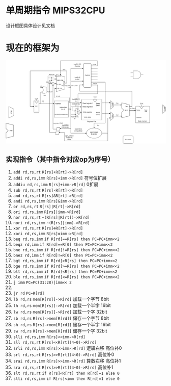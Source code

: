 # 单周期指令 MIPS32CPU
设计框图具体设计见文档

# 现在的框架为
![image](./pic/MIPS_CPU.png)
## 实现指令（其中指令对应op为序号）

1. `add rd,rs,rt` `R[rs]+R[rt]->R[rd]`
2. `addi rd,rs,imm` `R[rs]+imm->R[rd]` 符号位扩展
3. `addiu rd,rs,imm` `R[rs]+imm->R[rd]` 0扩展
4. `sub rd,rs,rt` `R[rs]-R[rt]->R[rd]`
5. `and rd,rs,rt` `R[rs]&R[rt]->R[rd]`
6. `andi rd,rs,imm` `R[rs]&imm->R[rd]` 
7. `or rd,rs,rt` `R[rs]|R[rt]->R[rd]`
8. `ori rd,rs,imm` `R[rs]|imm->R[rd]` 
9. `nor rd,rs,rt` `~(R[rs]|R[rt])->R[rd]`
10. `nori rd,rs,imm` `~(R[rs]|imm)->R[rd]` 
11. `xor rd,rs,rt` `R[rs]⊕R[rt]->R[rd]`
12. `xori rd,rs,imm` `R[rs]⊕imm->R[rd]` 
13. `beq rd,rs,imm` `if R[rd]==R[rs] then PC=PC+imm<<2` 
14. `beqz rd,imm` `if R[rd]==R[0] then PC=PC+imm<<2` 
15. `bne rd,rs,imm` `if R[rd]!=R[rs] then PC=PC+imm<<2` 
16. `bnez rd,imm` `if R[rd]!=R[0] then PC=PC+imm<<2` 
17. `bgt rd,rs,imm` `if R[rd]>R[rs] then PC=PC+imm<<2` 
18. `bge rd,rs,imm` `if R[rd]>=R[rs] then PC=PC+imm<<2` 
19. `blt rd,rs,imm` `if R[rd]<R[rs] then PC=PC+imm<<2` 
20. `ble rd,rs,imm` `if R[rd]<=R[rs] then PC=PC+imm<<2` 
21. `j imm` `PC=PC(31:28)|imm<< 2` 
22. 
23. `jr rd` `PC=R[rd]`
24. `lb rd,rs` `mem[R[rs]]->R[rd]` 加载一个字节 8bit
25. `lh rd,rs` `mem[R[rs]]->R[rd]` 加载一个半字 16bit
26. `lw rd,rs` `mem[R[rs]]->R[rd]` 加载一个字 32bit
27. `sb rd,rs` `R[rs]->mem[R[rd]]` 储存一个字节 8bit
28. `sh rd,rs` `R[rs]->mem[R[rd]]` 储存一个半字 16bit
29. `sw rd,rs` `R[rs]->mem[R[rd]]` 储存一个字 32bit
30. `slli rd,rs,imm` `R[rs]<<imm->R[rd]`
31. `sll rd,rs,rt` `R[rs]<<R[rt](4~0)->R[rd]`
32. `srli rd,rs,imm` `R[rs]>>imm->R[rd]` 逻辑右移 高位补0
33. `srl rd,rs,rt` `R[rs]>>R[rt](4~0)->R[rd]` 高位补0
34. `srai rd,rs,imm` `R[rs]>>imm->R[rd]` 算数右移 高位补1
35. `sra rd,rs,rt` `R[rs]>>R[rt](4~0)->R[rd]` 高位补1
36. `slt rd,rs,rt` `if R[rs]<R[rt] then R[rd]=1 else 0` 
37. `slti rd,rs,imm` `if R[rs]<imm then R[rd]=1 else 0` 
